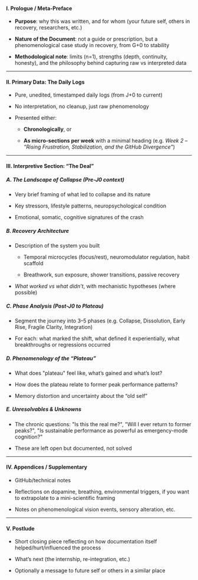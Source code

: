 #### I. **Prologue / Meta-Preface**

- **Purpose**: why this was written, and for whom (your future self, others in recovery, researchers, etc.)
    
- **Nature of the Document**: not a guide or prescription, but a phenomenological case study in recovery, from G+0 to stability
    
- **Methodological note**: limits (n=1), strengths (depth, continuity, honesty), and the philosophy behind capturing raw vs interpreted data
    

---

#### II. **Primary Data: The Daily Logs**

- Pure, unedited, timestamped daily logs (from J+0 to current)
    
- No interpretation, no cleanup, just raw phenomenology
    
- Presented either:
    
    - **Chronologically**, or
        
    - **As micro-sections per week** with a minimal heading (e.g. _Week 2 – “Rising Frustration, Stabilization, and the GitHub Divergence”_)
        

---

#### III. **Interpretive Section: “The Deal”**

##### A. **The Landscape of Collapse (Pre-J0 context)**

- Very brief framing of what led to collapse and its nature
    
- Key stressors, lifestyle patterns, neuropsychological condition
    
- Emotional, somatic, cognitive signatures of the crash
    

##### B. **Recovery Architecture**

- Description of the system you built
    
    - Temporal microcycles (focus/rest), neuromodulator regulation, habit scaffold
        
    - Breathwork, sun exposure, shower transitions, passive recovery
        
- _What worked vs what didn’t_, with mechanistic hypotheses (where possible)
    

##### C. **Phase Analysis (Post-J0 to Plateau)**

- Segment the journey into 3–5 phases (e.g. Collapse, Dissolution, Early Rise, Fragile Clarity, Integration)
    
- For each: what marked the shift, what defined it experientially, what breakthroughs or regressions occurred
    

##### D. **Phenomenology of the “Plateau”**

- What does "plateau" feel like, what’s gained and what’s lost?
    
- How does the plateau relate to former peak performance patterns?
    
- Memory distortion and uncertainty about the “old self”
    

##### E. **Unresolvables & Unknowns**

- The chronic questions: "Is this the real me?", "Will I ever return to former peaks?", "Is sustainable performance as powerful as emergency-mode cognition?"
    
- These are left open but documented, not solved
    

---

#### IV. **Appendices / Supplementary**

- GitHub/technical notes
    
- Reflections on dopamine, breathing, environmental triggers, if you want to extrapolate to a mini-scientific framing
    
- Notes on phenomenological vision events, sensory alteration, etc.
    

---

#### V. **Postlude**

- Short closing piece reflecting on how documentation itself helped/hurt/influenced the process
    
- What’s next (the internship, re-integration, etc.)
    
- Optionally a message to future self or others in a similar place